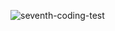 ![seventh-coding-test](https://user-images.githubusercontent.com/55650732/187675646-b67889e3-0296-4d4d-8ea8-9eedf8a89abb.png)
